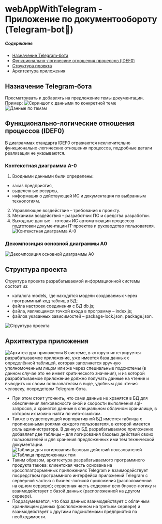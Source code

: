 # webAppWithTelegram - Приложение по документообороту (Telegram-bot🤖)

##### Содержание  
* [Назначение Telegram-бота](#appointment)  
* [Функционально-логические отношения процессов (IDEF0)](#functional_logical_relations_of_processes)  
* [Структура проекта](#project_structure)
* [Архитектура приложения](#architecture)

<a name="appointment"><h2>Назначение Telegram-бота</h2></a>
Просматривать и добавлять на предложение темы документации. Пример: ![Скриншот с данными по конкретной теме](https://user-images.githubusercontent.com/71845085/183038455-6e6a67b9-f016-4247-8d3d-2bd4bf612b5c.png)
![Данные по темам](https://user-images.githubusercontent.com/71845085/183040768-d56ffa21-ac38-40b0-b98f-9fa173c683f2.png)

<a name="functional_logical_relations_of_processes"><h2>Функционально-логические отношения процессов (IDEF0)</h2></a>
В диаграммах стандарта IDEF0 отражаются исключительно функционально-логические отношения процессов, подробные детали реализации не указываются.

### Контекстная диаграмма А-0
1. Входными данными были определены: 
* заказ предприятия, 
* выделенные ресурсы, 
* информация о действующей ИС и документация по выбранным технологиям. 
2. Управляющее воздействие – требования к проекту. 
3. Механизм воздействия – разработчик ПО и средства разработки. 
4. Выходные данные – готовая ИС автоматизации процессов подготовки документации IT-проектов и руководство пользователя.
![Контекстная диаграмма А-0](https://user-images.githubusercontent.com/71845085/183040941-4fa776e7-a5c0-420c-87af-ae98a7d22cb2.jpg)
### Декомпозиция основной диаграммы А0
![Декомпозиция основной диаграммы А0](https://user-images.githubusercontent.com/71845085/183041024-2c57be0a-acda-4b4c-b3b9-d55e221772f1.png)

<a name="project_structure"><h2>Структура проекта</h2></a>
Структура проекта разрабатываемой информационной системы состоит из:
* каталога models, где находятся модели создаваемых через программный код таблиц в БД;
* файла настроек соединения с БД db.js;
* файла, являющимся точкой входа в программу – index.js;
* файлов указанных зависимостей – package-lock.json, package.json.

![Структура проекта](https://user-images.githubusercontent.com/71845085/183039551-9f2829cf-802e-4679-9110-75710771c54f.png)

<a name="architecture"><h2>Архитектура приложения</h2></a>
![Архитектура приложения](https://user-images.githubusercontent.com/71845085/183041335-34d0e07a-75bb-4c71-84d8-8e514d9f623b.png)
В системе, в которую интегрируется разрабатываемое приложение, уже имеется база данных с определённой таблицей, которая заполняется вручную уполномоченным лицом или же через специальные подсистемы (в данном случае это не имеет критического значения), и из которой разрабатываемое приложение должно получать данные на чтение и выводить их своим пользователям в виде, удобным для чтения человеку, посредством Telegram-бота. 
* При этом стоит уточнить, что сами данные не хранятся в БД для обеспечения легковесности оной и скорости выполнения sql-запросов, а хранятся данные в специальном облачном хранилище, в котором их можно найти по web-ссылкам.
* Также в существующей корпоративной БД имеется таблица с прописанными ролями каждого пользователя, в которой имеется роль администратора. В данную БД разрабатываемое приложение добавляет две таблицы – для логирования базовых действий своих пользователей и для хранения предложенных ими тем технической документации.
![Таблица для логирования базовых действий пользователей](https://user-images.githubusercontent.com/71845085/183077437-044722fd-b03b-4888-9ef5-5ee67c307683.png)
![Таблица предложенных тем](https://user-images.githubusercontent.com/71845085/183077840-0282f1a2-d557-4a55-8468-d53dabaeb396.png)
* Таким образом, архитектура разрабатываемого программного продукта такова: клиентская часть основана на кроссплатформенных приложениях Telegram и взаимодействует посредством программного интерфейса приложений Telegram с серверной частью с бизнес-логикой приложения (расположенной на одном сервере); серверная часть содержит всю бизнес-логику и взаимодействует с базой данных (расположенной на другом сервере).
* Подразумевается, что база данных взаимодействует с облачным хранилищем данных (расположенном на третьем сервере) и взаимодействует с другими подсистемами предприятия по необходимости.

